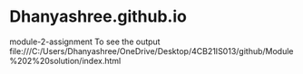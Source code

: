 # Dhanyashree.github.io
module-2-assignment
To see the output file:///C:/Users/Dhanyashree/OneDrive/Desktop/4CB21IS013/github/Module%202%20solution/index.html
